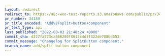 ```yaml
---
layout: redirect
redirect_to: https://a8c-woo-test-reports.s3.amazonaws.com/public/pr/34180/api/index.html
pr_number: 34180
pr_title_encoded: "Add%2Fsplit+button+component"
pr_test_type: api
last_published: "2022-08-03 21:48:24 +0000"
commit_sha: d227fa573ca866200f8612c4d3f322de788bd653
commit_message: "Changelog for SplitButton component."
branch_name: add/split-button-component
---
```

